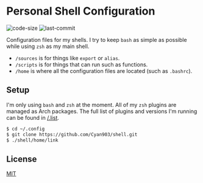 # Personal Shell Configuration

![code-size](https://img.shields.io/github/languages/code-size/cyan903/shell) ![last-commit](https://img.shields.io/github/last-commit/cyan903/shell)

Configuration files for my shells. I try to keep `bash` as simple as possible while using `zsh` as my main shell.

- `/sources` is for things like `export` or `alias`.
- `/scripts` is for things that can run such as functions.
- `/home` is where all the configuration files are located (such as `.bashrc`).

## Setup

I'm only using `bash` and `zsh` at the moment. All of my `zsh` plugins are managed as Arch packages. The full list of plugins and versions I'm running can be found in [/.list](.list).

```sh
$ cd ~/.config
$ git clone https://github.com/Cyan903/shell.git
$ ./shell/home/link
```

## License

[MIT](LICENSE)
